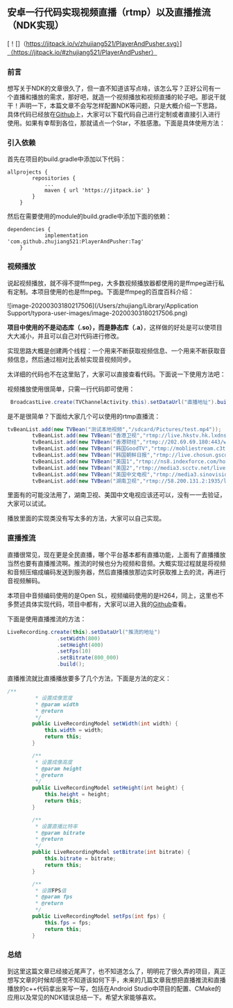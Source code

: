 ## 安卓一行代码实现视频直播（rtmp）以及直播推流（NDK实现）
[！[]（https://jitpack.io/v/zhujiang521/PlayerAndPusher.svg）]（https://jitpack.io/#zhujiang521/PlayerAndPusher）

### 前言

想写关于NDK的文章很久了，但一直不知道该写点啥，该怎么写？正好公司有一个直播和播放的需求，那好吧，就造一个视频播放和视频直播的轮子吧。那说干就干！声明一下，本篇文章不会写怎样配置NDK等问题，只是大概介绍一下思路，具体代码已经放在[Github](https://github.com/zhujiang521/PlayerAndPusher)上，大家可以下载代码自己进行定制或者直接引入进行使用。如果有幸帮到各位，那就请点一个Star，不胜感激。下面是具体使用方法：

### 引入依赖

首先在项目的build.gradle中添加以下代码：

```
allprojects {
		repositories {
			...
			maven { url 'https://jitpack.io' }
		}
	}
```

然后在需要使用的module的build.gradle中添加下面的依赖：

```
dependencies {
	        implementation 'com.github.zhujiang521:PlayerAndPusher:Tag'
	}
```

### 视频播放

说起视频播放，就不得不提ffmpeg，大多数视频播放器都使用的是ffmpeg进行私有定制。本项目使用的也是ffmpeg。下面是ffmpeg的百度百科介绍：

![image-20200303180217506](/Users/zhujiang/Library/Application Support/typora-user-images/image-20200303180217506.png)

**项目中使用的不是动态库（.so），而是静态库（.a）**，这样做的好处是可以使项目大大减小，并且可以自己对代码进行修改。

实现思路大概是创建两个线程：一个用来不断获取视频信息、一个用来不断获取音频信息，然后通过相对比丢帧实现音视频同步。

太详细的代码也不在这里贴了，大家可以直接查看代码。下面说一下使用方法吧：

视频播放使用很简单，只需一行代码即可使用：

```java
 BroadcastLive.create(TVChannelActivity.this).setDataUrl("直播地址").build();
```

是不是很简单？下面给大家几个可以使用的rtmp直播流：

```java
tvBeanList.add(new TVBean("测试本地视频","/sdcard/Pictures/test.mp4"));
        tvBeanList.add(new TVBean("香港卫视","rtmp://live.hkstv.hk.lxdns.com/live/hks1"));
        tvBeanList.add(new TVBean("香港财经","rtmp://202.69.69.180:443/webcast/bshdlive-pc"));
        tvBeanList.add(new TVBean("韩国GoodTV","rtmp://mobliestream.c3tv.com:554/live/goodtv.sdp"));
        tvBeanList.add(new TVBean("韩国朝鲜日报","rtmp://live.chosun.gscdn.com/live/tvchosun1.stream"));
        tvBeanList.add(new TVBean("美国1","rtmp://ns8.indexforce.com/home/mystream"));
        tvBeanList.add(new TVBean("美国2","rtmp://media3.scctv.net/live/scctv_800"));
        tvBeanList.add(new TVBean("美国中文电视","rtmp://media3.sinovision.net:1935/live/livestream"));
        tvBeanList.add(new TVBean("湖南卫视","rtmp://58.200.131.2:1935/livetv/hunantv"));
```

里面有的可能没法用了，湖南卫视、美国中文电视应该还可以，没有一一去验证，大家可以试试。

播放里面的实现类没有写太多的方法，大家可以自己实现。

### 直播推流

直播很常见，现在更是全民直播，哪个平台基本都有直播功能，上面有了直播播放当然也要有直播推流啊。推流的时候也分为视频和音频。大概实现过程就是将视频和音频压缩成编码发送到服务器，然后直播播放那边实时获取推上去的流，再进行音视频解码。

本项目中音频编码使用的是Open SL，视频编码使用的是H264，同上，这里也不多赘述具体实现代码，项目中都有，大家可以进入我的[Github](https://github.com/zhujiang521/PlayerAndPusher)查看。

下面是使用直播推流的方法：

```java
LiveRecording.create(this).setDataUrl("推流的地址")
                .setWidth(800)
                .setHeight(400)
                .setFps(10)
                .setBitrate(800_000)
                .build();
```

直播推流就比直播播放要多了几个方法，下面是方法的定义：

```java
/**
         * 设置成像宽度
         * @param width
         * @return
         */
        public LiveRecordingModel setWidth(int width) {
            this.width = width;
            return this;
        }

        /**
         * 设置成像高度
         * @param height
         * @return
         */
        public LiveRecordingModel setHeight(int height) {
            this.height = height;
            return this;
        }

        /**
         * 设置直播比特率
         * @param bitrate
         * @return
         */
        public LiveRecordingModel setBitrate(int bitrate) {
            this.bitrate = bitrate;
            return this;
        }

        /**
         * 设置FPS值
         * @param fps
         * @return
         */
        public LiveRecordingModel setFps(int fps) {
            this.fps = fps;
            return this;
        }
```

### 总结

到这里这篇文章已经接近尾声了，也不知道怎么了，明明花了很久弄的项目，真正想写文章的时候却感觉不知道该如何下手，未来的几篇文章我想把直播推流和直播播放的c++代码拿出来写一写，包括在Android Studio中项目的配置、CMake的应用以及常见的NDK错误总结一下。希望大家能够喜欢。

